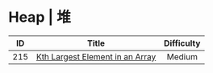 # Heap | 堆

|ID|Title|Difficulty|
|:-:|:-:|:-:|
|215|[Kth Largest Element in an Array](https://github.com/Maxwell-L/Maxwell-LeetCode/blob/master/LeetCode/Heap/215_Kth%20Largest%20Element%20in%20an%20Array.java)|Medium|
